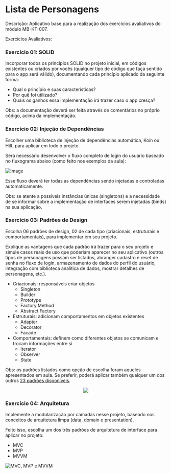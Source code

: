 # Lista de Personagens

Descrição: Aplicativo base para a realização dos exercícios avaliativos do módulo MB-KT-007.

Exercícios Avaliativos:

### Exercício 01: SOLID 

Incorporar todos os princípios SOLID no projeto inicial, em códigos existentes ou criados por vocês 
(qualquer tipo de código que faça sentido para o app será válido), 
documentando cada princípio aplicado da seguinte forma:

- Qual o princípio e suas características?
- Por quê foi utilizado?
- Quais os ganhos essa implementação irá trazer caso o app cresça?

Obs: a documentação deverá ser feita através de comentários no próprio código, acima da implementação.

### Exercício 02: Injeção de Dependências 

Escolher uma biblioteca de injeção de dependências automática, Koin ou Hilt, para aplicar em todo o projeto.

Será necessário desenvolver o fluxo completo de login do usuário baseado no fluxograma abaixo (como feito nos exemplos da aula):

![image](https://user-images.githubusercontent.com/44252209/232302589-6a83c53e-2fb7-402b-a4f2-dc6d17aa4025.png)

Esse fluxo deverá ter todas as dependências sendo injetadas e controladas automaticamente.

Obs: se atente a possíveis instâncias únicas (singletons) e a necessidade de se informar sobre a implementação de interfaces serem injetadas (binds) na sua aplicação.

### Exercício 03: Padrões de Design 

Escolha 06 padrões de design, 02 de cada tipo (criacionais, estruturais e comportamentais), para implementar em seu projeto.

Explique as vantagens que cada padrão irá trazer para o seu projeto e simule casos reais de uso que poderiam aparecer no seu aplicativo (outros tipos de personagens possam ser listados, abranger cadastro e reset de senha no fluxo de login, armazenamento de dados do perfil do usuário, integração com biblioteca analítica de dados, mostrar detalhes de personagens, etc.).

- Criacionais: responsáveis criar objetos
  - Singleton
  - Builder
  - Prototype
  - Factory Method
  - Abstract Factory
- Estruturais: adicionam comportamentos em objetos existentes
  - Adapter
  - Decorator
  - Facade
- Comportamentais: definem como diferentes objetos se comunicam e trocam informações entre si
  - Iterator
  - Observer
  - State
  
Obs: os padrões listados como opção de escolha foram aqueles apresentados em aula. Se preferir, poderá aplicar também qualquer um dos outros [23 padrões disponíveis](https://miro.medium.com/v2/resize:fit:1356/1*X-oALeV_4OjExuhsHIv2Xw.png).

<p align="center">
  <img src="https://miro.medium.com/v2/resize:fit:1356/1*X-oALeV_4OjExuhsHIv2Xw.png" />
</p>


### Exercício 04: Arquitetura

Implemente a modularização por camadas  nesse projeto, baseado nos conceitos de arquitetura limpa (data, domain e presentation).

Feito isso, escolha um dos três padrões de arquitetura de interface para aplicar no projeto:

- MVC
- MVP
- MVVM

![MVC, MVP e MVVM](https://user-images.githubusercontent.com/44252209/235131495-b1bd5fdb-47b3-4984-beba-e3688d488620.png)

